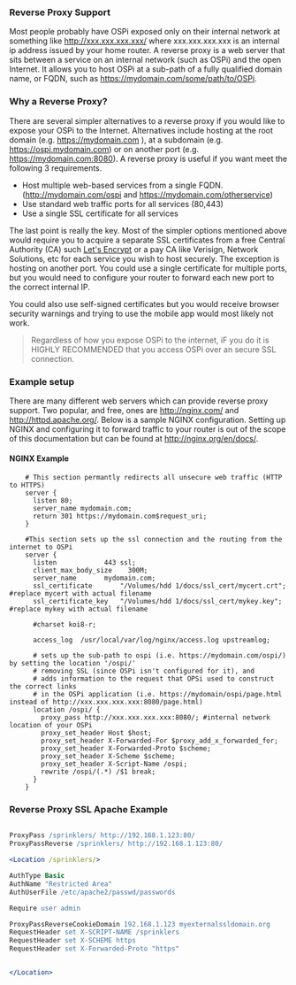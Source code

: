 ### Reverse Proxy Support

Most people probably have OSPi exposed only on their internal network at something like http://xxx.xxx.xxx.xxx/ where xxx.xxx.xxx.xxx 
is an internal ip address issued by your home router. A reverse proxy is a web server that sits between a service on an
internal network (such as OSPi) and the open Internet. It allows you to host OSPi at a sub-path of a fully qualified domain name, or FQDN,
such as https://mydomain.com/some/path/to/OSPi. 

### Why a Reverse Proxy?

There are several simpler alternatives to a reverse proxy if you would like to expose your OSPi to the Internet. Alternatives include hosting
at the root domain (e.g. https://mydomain.com ), at a subdomain (e.g. https://ospi.mydomain.com) or on another port (e.g. https://mydomain.com:8080).
A reverse proxy is useful if you want meet the following 3 requirements.

* Host multiple web-based services from a single FQDN. (http://mydomain.com/ospi and https://mydomain.com/otherservice)
* Use standard web traffic ports for all services (80,443)
* Use a single SSL certificate for all services

The last point is really the key. Most of the simpler options mentioned above would require you to acquire a separate SSL certificates from a free
Central Authority (CA) such [Let's Encrypt](https://letsencrypt.org/) or a pay CA like Verisign, Network Solutions, etc for each service you wish to host securely. The exception is hosting on another port. 
You could use a single certificate for multiple ports, but you would need to configure your router to forward each new port to the correct internal IP. 

You could also use self-signed certificates but you would receive browser security warnings and trying to use the mobile app would most likely not work.

> Regardless of how you expose OSPi to the internet, iF you do it is HIGHLY RECOMMENDED that you access OSPi over an secure SSL connection. 

### Example setup

There are many different web servers which can provide reverse proxy support. Two popular, and free, ones are http://nginx.com/ and http://httpd.apache.org/.
Below is a sample NGINX configuration. Setting up NGINX and configuring it to forward traffic to your router is out of the scope of this documentation but can be found at http://nginx.org/en/docs/.

#### NGINX Example

```Nginx
    # This section permantly redirects all unsecure web traffic (HTTP to HTTPS)
    server {
      listen 80;
      server_name mydomain.com;
      return 301 https://mydomain.com$request_uri;
    }
    
    #This section sets up the ssl connection and the routing from the internet to OSPi
    server {
      listen			443 ssl;
      client_max_body_size    300M;
      server_name		mydomain.com;
      ssl_certificate		"/Volumes/hdd 1/docs/ssl_cert/mycert.crt"; #replace mycert with actual filename
      ssl_certificate_key	"/Volumes/hdd 1/docs/ssl_cert/mykey.key"; #replace mykey with actual filename

      #charset koi8-r;

      access_log  /usr/local/var/log/nginx/access.log upstreamlog;
   
      # sets up the sub-path to ospi (i.e. https://mydomain.com/ospi/)  by setting the location '/ospi/'
      # removing SSL (since OSPi isn't configured for it), and
      # adds information to the request that OPSi used to construct the correct links
      # in the OSPi application (i.e. https://mydomain/ospi/page.html instead of http://xxx.xxx.xxx.xxx:8080/page.html)
      location /ospi/ {
        proxy_pass http://xxx.xxx.xxx.xxx:8080/; #internal network location of your OSPi
        proxy_set_header Host $host;
        proxy_set_header X-Forwarded-For $proxy_add_x_forwarded_for;
        proxy_set_header X-Forwarded-Proto $scheme;
        proxy_set_header X-Scheme $scheme;
        proxy_set_header X-Script-Name /ospi;
        rewrite /ospi/(.*) /$1 break;
      }
    }
```

### Reverse Proxy SSL Apache Example
```Apache

ProxyPass /sprinklers/ http://192.168.1.123:80/
ProxyPassReverse /sprinklers/ http://192.168.1.123:80/

<Location /sprinklers/>

AuthType Basic
AuthName "Restricted Area"
AuthUserFile /etc/apache2/passwd/passwords

Require user admin

ProxyPassReverseCookieDomain 192.168.1.123 myexternalssldomain.org
RequestHeader set X-SCRIPT-NAME /sprinklers
RequestHeader set X-SCHEME https
RequestHeader set X-Forwarded-Proto "https"


</Location>

```